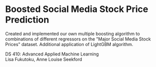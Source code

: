 # Boosted Social Media Stock Price Prediction  

Created and implemented our own multiple boosting algorithm to combinations of different regressors on the "Major Social Media Stock Prices" dataset. Additional application of LightGBM algorithm.


DS 410: Advanced Applied Machine Learning  
Lisa Fukutoku, Anne Louise Seekford
